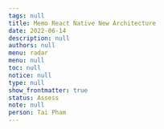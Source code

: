 ```yaml
---
tags: null
title: Memo React Native New Architecture
date: 2022-06-14
description: null
authors: null
menu: radar
menu: null
toc: null
notice: null
type: null
show_frontmatter: true
status: Assess
note: null
person: Tai Pham
---
```


